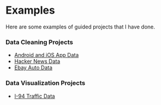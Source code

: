 # Examples
Here are some examples of guided projects that I have done.

### Data Cleaning Projects
- [Android and iOS App Data](https://github.com/bikkanda/guided_projects/blob/e5a7668c6fbe375b2ab65e36c2b559e801cfec63/App%20Data%20Project%20Ikkanda.ipynb)
- [Hacker News Data](https://github.com/bikkanda/guided_projects/blob/a4654866f2a495af41da756dcef515aff7611ca3/Hacker_News_Project.ipynb)
- [Ebay Auto Data](https://github.com/bikkanda/guided_projects/blob/f6fc813023385d6fb26e0591462bab05c7f95e6c/Ebay%20Auto%20Data%20Cleaning%20Project.ipynb)

### Data Visualization Projects
- [I-94 Traffic Data](https://github.com/bikkanda/guided_projects/blob/f154e308679cebccc8e743f93e4306d6fe36c8a9/Data%20Visualization%20Traffic%20Project.ipynb)
